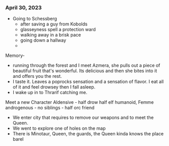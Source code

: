 ### April 30, 2023
* Going to Schessberg
	* after saving a guy from Kobolds
	* glasseyness spell a protection ward
	* walking away in a brisk pace
	* going down a hallway
	* 
Memory- 
- running through the forest and I meet Azmera, she pulls out a piece of beautiful fruit that's wonderful. Its delicious and then she bites into it and offers you the rest.
- I taste it. Leaves a poprocks sensation and a sensation of flavor. I eat all of it and feel drowsey then I fall asleep.
- I wake up in to Thrarif catching me.

Meet a new Character Aldensive
	- half drow half elf humanoid, Femme androgenous
	- no siblings
	- half orc friend
- We enter city that requires to remove our weapons and to meet the Queen.
- We went to explore one of holes on the map
- There is Minotaur, Queen, the guards,  the Queen kinda knows the place barel
